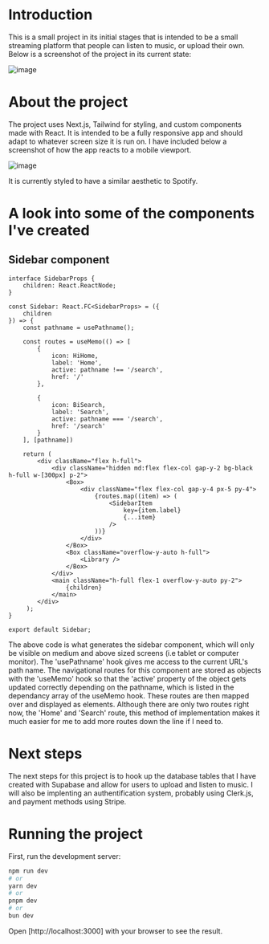 # Introduction

This is a small project in its initial stages that is intended to be a small 
streaming platform that people can listen to music, or upload their own.
Below is a screenshot of the project in its current state:

![image](https://github.com/conorbowles51/StreamingPlatform/assets/143211735/a54760d0-3df1-4c3e-9b1d-4f617260d8de)


# About the project

The project uses Next.js, Tailwind for styling, and custom components made with React.
It is intended to be a fully responsive app and should adapt to whatever screen size
it is run on. I have included below a screenshot of how the app reacts to a mobile viewport.

![image](https://github.com/conorbowles51/StreamingPlatform/assets/143211735/ba66d264-c53d-444e-8f69-328132de0e95)

It is currently styled to have a similar aesthetic to Spotify.

# A look into some of the components I've created

## Sidebar component
```tsx
interface SidebarProps {
    children: React.ReactNode;
}

const Sidebar: React.FC<SidebarProps> = ({
    children
}) => {
    const pathname = usePathname();

    const routes = useMemo(() => [
        {
            icon: HiHome,
            label: 'Home',
            active: pathname !== '/search',
            href: '/'
        },

        {
            icon: BiSearch,
            label: 'Search',
            active: pathname === '/search',
            href: '/search'
        }
    ], [pathname])

    return ( 
        <div className="flex h-full">
            <div className="hidden md:flex flex-col gap-y-2 bg-black h-full w-[300px] p-2">
                <Box>
                    <div className="flex flex-col gap-y-4 px-5 py-4">
                        {routes.map((item) => (
                            <SidebarItem 
                                key={item.label}
                                {...item}
                            />
                        ))}
                    </div>
                </Box>
                <Box className="overflow-y-auto h-full">
                    <Library />
                </Box>
            </div>
            <main className="h-full flex-1 overflow-y-auto py-2">
                {children}
            </main>
        </div>
     );
}
 
export default Sidebar;
```
The above code is what generates the sidebar component, which will only be visible on medium
and above sized screens (i.e tablet or computer monitor). The 'usePathname' hook gives me access to the
current URL's path name. The navigational routes for this component are stored as objects with the 
'useMemo' hook so that the 'active' property of the object gets updated correctly depending on the 
pathname, which is listed in the dependancy array of the useMemo hook. These routes are then mapped over
and displayed as <SidebarItem> elements. Although there are only two routes right now, the 'Home' and 'Search'
route, this method of implementation makes it much easier for me to add more routes down the line if I need to.

# Next steps

The next steps for this project is to hook up the database tables that I have created with Supabase
and allow for users to upload and listen to music. I will also be implenting an authentification system,
probably using Clerk.js, and payment methods using Stripe.

# Running the project

First, run the development server:

```bash
npm run dev
# or
yarn dev
# or
pnpm dev
# or
bun dev
```

Open [http://localhost:3000] with your browser to see the result.
